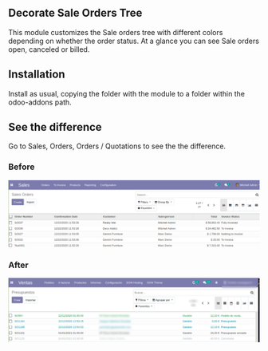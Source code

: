 ## Decorate Sale Orders Tree

This module customizes the Sale orders tree with different colors depending on whether
the order status. At a glance you can see Sale orders open, canceled or billed.

## Installation

Install as usual, copying the folder with the module to a folder within the odoo-addons
path.

## See the difference

Go to Sales, Orders, Orders / Quotations to see the the difference.

### Before

![Image by default](./static/description/media/sale_orders_before.png)

### After

![After install](./static/description/media/sale_orders_after.png)
